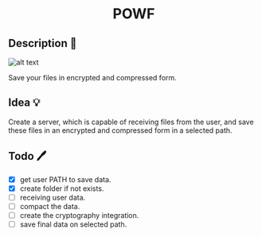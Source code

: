 <h1 align="center">POWF</h1>

## Description 📜
![alt text](https://i.imgur.com/EkGKQQs.pnghttps://i.imgur.com/EkGKQQs.png)
<p>Save your files in encrypted and compressed form.</p>

## Idea 💡
<p>Create a server, which is capable of receiving files from the user, and save these files in an encrypted and compressed form in a selected path.</p>

## Todo 🖊️
- [x] get user PATH to save data.
- [x] create folder if not exists.
- [ ] receiving user data.
- [ ] compact the data.
- [ ] create the cryptography integration.
- [ ] save final data on selected path.
